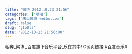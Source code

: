 ```yaml
---
title: "微博 2012.10.23 21:56"
categories: ["嘀咕"]
tags: ["来自微博 weibo.com"]
draft: false
slug: "g1oDls"
date: "2012-10-23 21:56:00"
---
```


<p>私奔_梁博 _百度旗下音乐平台_乐在其中!  O网页链接 #百度音乐#  ​​​​</p>
